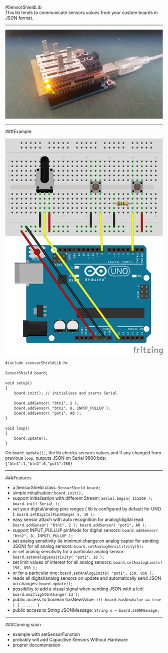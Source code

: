 #SensorShieldLib  
This lib tends to communicate sensors values from your custom boards in JSON format.  
___
![SensorShield](SensorShield.jpg)

___
###Example:

![Example](examples/SensorShield101/SensorShieldLib.png)

```
#include <sensorShieldLib.h>

SensorShield board;

void setup()
{
	board.init(); // initialises and starts Serial

	board.addSensor( "btn1", 2 );
	board.addSensor( "btn2", 8, INPUT_PULLUP );
	board.addSensor( "pot1", A0 );
}

void loop()
{
	board.update(); 
}
```
On `board.update();`, the lib checks sensors values and if any changed from previous `loop`, outputs JSON on Serial 9600 bds: `{"btn1":1,"btn2":0,"pot1":768}`

___
###Features
- a SensorShield class: `SensorShield board;`
- simple initialisation: `board.init();`
- support initialisation with different Stream: `Serial.begin( 115200 ); board.init( Serial );`
- set your digital/analog pins ranges ( lib is configured by default for UNO ): `board.setDigitalPinsRange( 5, 10 );`
- easy sensor attach with auto recognition for analog/digital read: `board.addSensor( "btn1", 2 ); board.addSensor( "pot1", A0 );`
- support INPUT\_PULLUP pinMode for digital sensors: `board.addSensor( "btn2", 8, INPUT\_PULLUP );`
- set analog sensitivity (ie minimun change on analog captor for sending JSON) for all analog sensors: `board.setAnalogSensititvity(5);`
- or set analog sensitivity for a particular analog sensor: `board.setAnalogSensitivity( "pot1", 10 );`
- set limit values of interest for all analog sensors: `board.setAnalogLimits( 150, 850 );`
- or for a particular one: `board.setAnalogLimits( "pot1", 150, 850 );`
- reads all digital/analog sensors on update and automatically send JSON on changes: `board.update();`
- possibility to add a visual signal when sending JSON with a led: `board.emitlightOnChange( 13 );`
- public access to boolean hasNewValue: `if( board.hasNewValue == true ) { ...... }`
- public access to String JSONMessage: `String s = board.JSONMessage;`

___
###Coming soon
- example with setSensorFunction
- probably will add Capacitive Sensors Without Hardware
- proprer documentation